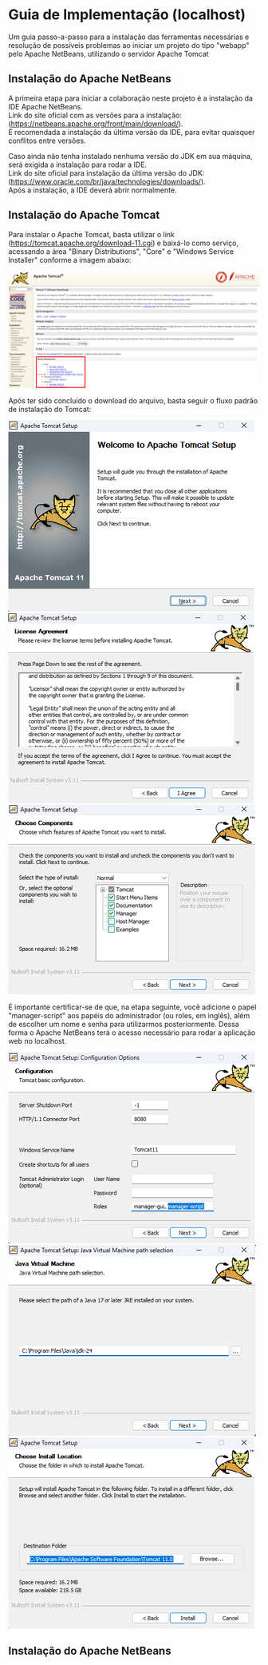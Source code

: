 # Guia de Implementação (localhost)
Um guia passo-a-passo para a instalação das ferramentas necessárias e resolução de possíveis problemas ao iniciar um projeto do tipo "webapp" pelo Apache NetBeans, utilizando o servidor Apache Tomcat

## Instalação do Apache NetBeans

A primeira etapa para iniciar a colaboração neste projeto é a instalação da IDE Apache NetBeans.  
Link do site oficial com as versões para a instalação: (https://netbeans.apache.org/front/main/download/).  
É recomendada a instalação da última versão da IDE, para evitar quaisquer conflitos entre versões.  

Caso ainda não tenha instalado nenhuma versão do JDK em sua máquina, será exigida a instalação para rodar a IDE.  
Link do site oficial para instalação da última versão do JDK: (https://www.oracle.com/br/java/technologies/downloads/).  
Após a instalação, a IDE deverá abrir normalmente.  

## Instalação do Apache Tomcat

Para instalar o Apache Tomcat, basta utilizar o link (https://tomcat.apache.org/download-11.cgi) e baixá-lo como serviço, acessando a área "Binary Distributions", "Core" e "Windows Service Installer" conforme a imagem abaixo:  

<img src="Assets/img/image1.png">  

Após ter sido concluído o download do arquivo, basta seguir o fluxo padrão de instalação do Tomcat:  

<img src="Assets/img/image2.png">
<img src="Assets/img/image3.png">
<img src="Assets/img/image4.png">  

É importante certificar-se de que, na etapa seguinte, você adicione o papel "manager-script" aos papéis do administrador (ou roles, em inglês), além de escolher um nome e senha para utilizarmos posteriormente. Dessa forma o Apache NetBeans terá o acesso necessário para rodar a aplicação web no localhost.  

<img src="Assets/img/image5.png">
<img src="Assets/img/image6.png">
<img src="Assets/img/image7.png">  

## Instalação do Apache NetBeans